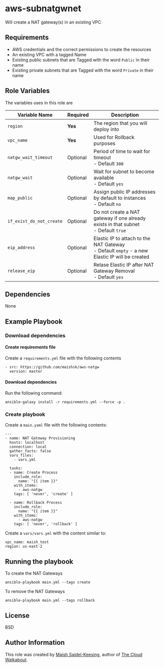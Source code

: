 # aws-subnatgwnet

Will create a NAT gateway(s) in an existing VPC 

## Requirements

- AWS credentials and the correct permissions to create the resources
- An existing VPC with a tagged Name
- Existing public subnets that are Tagged with the word `Public` in their name
- Existing private subnets that are Tagged with the word `Private` in their name

## Role Variables

The variables uses in this role are

| Variable Name | Required | Description | 
|----|----|----|
| `region`| **Yes** | The region that you will deploy into |
| `vpc_name` | **Yes** | Used for Rollback purposes |
| `natgw_wait_timeout` | Optional | Period of time to wait for timeout <br> - Default `300` |
| `natgw_wait` | Optional | Wait for subnet to become available <br> - Default `yes` |
| `map_public` | Optional | Assign public IP addresses by default to instances <br> - Default `no` |
| `if_exist_do_not_create` | Optional | Do not create a NAT gateway if one already exists in that subnet <br> - Default `true` |
| `eip_address` | Optional | Elastic IP to attach to the NAT Gateway <br> - Default `empty` - a new Elastic IP will be created |
| `release_eip` | Optional | Relase Elastic IP after NAT Gateway Removal <br> - Default `yes` |


## Dependencies

None

## Example Playbook

### Download dependencies

#### Create requirements file

Create a `requirements.yml` file with the following contents

```
- src: https://github.com/maishsk/aws-natgw
  version: master
```

#### Download dependencies
Run the following command:
```
ansible-galaxy install -r requirements.yml --force -p .
```

### Create playbook
Create a `main.yaml` file with the following contents:
```
---
- name: NAT Gateway Provisioning
  hosts: localhost
  connection: local
  gather_facts: false
  vars_files:
    - vars.yml

  tasks:
  - name: Create Process
    include_role:
      name: "{{ item }}"
    with_items:
      - aws-natgw
    tags: [ 'never', 'create' ]

  - name: Rollback Process
    include_role:
      name: "{{ item }}"
    with_items:
      - aws-natgw
    tags: [ 'never', 'rollback' ]
```

Create a `vars/vars.yml` with the content similar to:
```
vpc_name: maish_test
region: us-east-2
```

## Running the playbook

To create the NAT Gateways

`ansible-playbook main.yml --tags create`

To remove the NAT Gateways

`ansible-playbook main.yml --tags rollback`

## License

BSD

## Author Information
This role was created by [Maish Saidel-Keesing](https://www.maishsk.com/), author of [The Cloud Walkabout](http://cloudwalkabout.com/).
